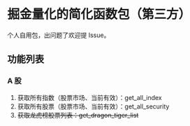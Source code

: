 # 掘金量化的简化函数包（第三方）

个人自用包，出问题了欢迎提 Issue。

## 功能列表

### A 股

1. 获取所有指数（股票市场、当前有效）：get_all_index
2. 获取所有股票（股票市场、当前有效）：get_all_security
3. ~~获取龙虎榜股票列表：get_dragon_tiger_list~~
